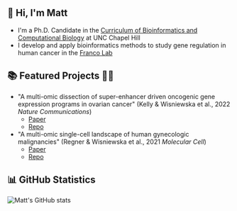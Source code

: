 ## 👋 Hi, I'm Matt

- I'm a Ph.D. Candidate in the [Curriculum of Bioinformatics and Computational Biology](https://bcb.unc.edu/) at UNC Chapel Hill
- I develop and apply bioinformatics methods to study gene regulation in human cancer in the [Franco Lab](https://www.thefrancolab.org/)

## 📚 Featured Projects 👨‍💻

- "A multi-omic dissection of super-enhancer driven oncogenic gene expression programs in ovarian cancer" (Kelly & Wisniewska et al., 2022 *Nature Communications*)
  - [Paper](https://www.nature.com/articles/s41467-022-31919-8)
  - [Repo](https://github.com/RegnerM2015/scOVAR_SE_Screen)
- "A multi-omic single-cell landscape of human gynecologic malignancies" (Regner & Wisniewska et al., 2021 *Molecular Cell*)
  - [Paper](https://www.cell.com/molecular-cell/fulltext/S1097-2765(21)00842-X?_returnURL=https%3A%2F%2Flinkinghub.elsevier.com%2Fretrieve%2Fpii%2FS109727652100842X%3Fshowall%3Dtrue)
  - [Repo](https://github.com/RegnerM2015/scENDO_scOVAR_2020)

## 📊 GitHub Statistics 
![Matt's GitHub stats](https://github-readme-stats.vercel.app/api?username=RegnerM2015,prs)
